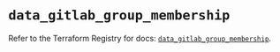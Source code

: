 # `data_gitlab_group_membership`

Refer to the Terraform Registry for docs: [`data_gitlab_group_membership`](https://registry.terraform.io/providers/gitlabhq/gitlab/18.2.0/docs/data-sources/group_membership).
